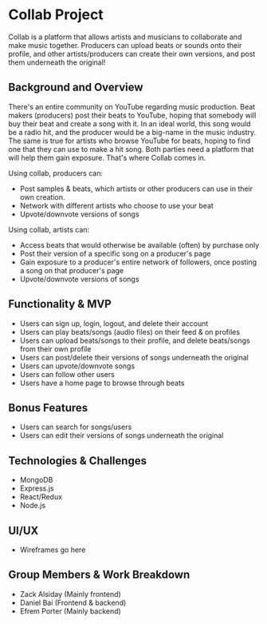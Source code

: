 # Collab Project

Collab is a platform that allows artists and musicians to collaborate and make music together. Producers can upload beats or sounds onto their profile, and other artists/producers can create their own versions, and post them underneath the original!

## Background and Overview
There's an entire community on YouTube regarding music production. Beat makers (producers) post their beats to YouTube, hoping that somebody will buy their beat and create a song with it. In an ideal world, this song would be a radio hit, and the producer would be a big-name in the music industry. The same is true for artists who browse YouTube for beats, hoping to find one that they can use to make a hit song. Both parties need a platform that will help them gain exposure. That's where Collab comes in.

Using collab, producers can:
- Post samples & beats, which artists or other producers can use in their own creation.
- Network with different artists who choose to use your beat
- Upvote/downvote versions of songs

Using collab, artists can:
- Access beats that would otherwise be available (often) by purchase only
- Post their version of a specific song on a producer's page
- Gain exposure to a producer's entire network of followers, once posting a song on that producer's page
- Upvote/downvote versions of songs

## Functionality & MVP
- Users can sign up, login, logout, and delete their account
- Users can play beats/songs (audio files) on their feed & on profiles
- Users can upload beats/songs to their profile, and delete beats/songs from their own profile
- Users can post/delete their versions of songs underneath the original
- Users can upvote/downvote songs
- Users can follow other users
- Users have a home page to browse through beats

## Bonus Features
- Users can search for songs/users
- Users can edit their versions of songs underneath the original

## Technologies & Challenges
- MongoDB
- Express.js
- React/Redux
- Node.js

## UI/UX
- Wireframes go here

## Group Members & Work Breakdown
- Zack Alsiday (Mainly frontend)
- Daniel Bai (Frontend & backend)
- Efrem Porter (Mainly backend)

<!-- hello -->
